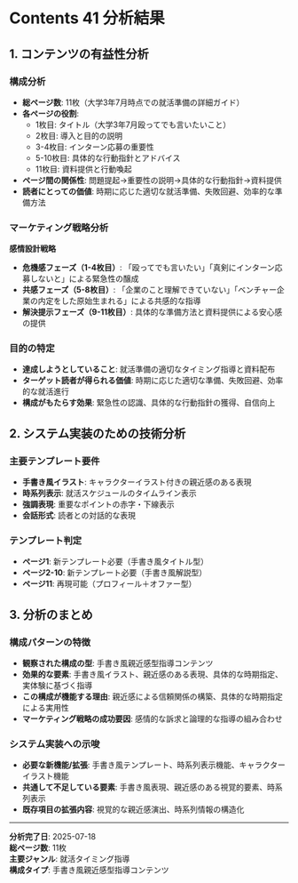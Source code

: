 # Contents 41 分析結果

## 1. コンテンツの有益性分析

### 構成分析
- **総ページ数**: 11枚（大学3年7月時点での就活準備の詳細ガイド）
- **各ページの役割**: 
  - 1枚目: タイトル（大学3年7月殴ってでも言いたいこと）
  - 2枚目: 導入と目的の説明
  - 3-4枚目: インターン応募の重要性
  - 5-10枚目: 具体的な行動指針とアドバイス
  - 11枚目: 資料提供と行動喚起
- **ページ間の関係性**: 問題提起→重要性の説明→具体的な行動指針→資料提供
- **読者にとっての価値**: 時期に応じた適切な就活準備、失敗回避、効率的な準備方法

### マーケティング戦略分析
**感情設計戦略**
- **危機感フェーズ（1-4枚目）**: 「殴ってでも言いたい」「真剣にインターン応募しないと」による緊急性の醸成
- **共感フェーズ（5-8枚目）**: 「企業のこと理解できていない」「ベンチャー企業の内定をした原始生まれる」による共感的な指導
- **解決提示フェーズ（9-11枚目）**: 具体的な準備方法と資料提供による安心感の提供

### 目的の特定
- **達成しようとしていること**: 就活準備の適切なタイミング指導と資料配布
- **ターゲット読者が得られる価値**: 時期に応じた適切な準備、失敗回避、効率的な就活進行
- **構成がもたらす効果**: 緊急性の認識、具体的な行動指針の獲得、自信向上

## 2. システム実装のための技術分析

### 主要テンプレート要件
- **手書き風イラスト**: キャラクターイラスト付きの親近感のある表現
- **時系列表示**: 就活スケジュールのタイムライン表示
- **強調表現**: 重要なポイントの赤字・下線表示
- **会話形式**: 読者との対話的な表現

### テンプレート判定
- **ページ1**: 新テンプレート必要（手書き風タイトル型）
- **ページ2-10**: 新テンプレート必要（手書き風解説型）
- **ページ11**: 再現可能（プロフィール＋オファー型）

## 3. 分析のまとめ

### 構成パターンの特徴
- **観察された構成の型**: 手書き風親近感型指導コンテンツ
- **効果的な要素**: 手書き風イラスト、親近感のある表現、具体的な時期指定、実体験に基づく指導
- **この構成が機能する理由**: 親近感による信頼関係の構築、具体的な時期指定による実用性
- **マーケティング戦略の成功要因**: 感情的な訴求と論理的な指導の組み合わせ

### システム実装への示唆
- **必要な新機能/拡張**: 手書き風テンプレート、時系列表示機能、キャラクターイラスト機能
- **共通して不足している要素**: 手書き風表現、親近感のある視覚的要素、時系列表示
- **既存項目の拡張内容**: 視覚的な親近感演出、時系列情報の構造化

---
**分析完了日**: 2025-07-18  
**総ページ数**: 11枚  
**主要ジャンル**: 就活タイミング指導  
**構成タイプ**: 手書き風親近感型指導コンテンツ